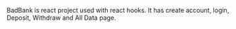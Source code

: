 BadBank is react project used with react hooks. It has create account, login, Deposit, Withdraw and All Data page. 
